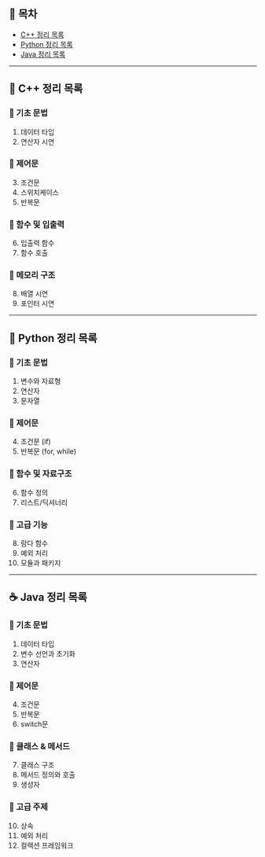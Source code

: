## 📑 목차
- [C++ 정리 목록](#c-정리-목록)
- [Python 정리 목록](#python-정리-목록)
- [Java 정리 목록](#java-정리-목록)



---



## 🧠 C++ 정리 목록

### 🔸 기초 문법
1. 데이터 타입  
2. 연산자 시연  

### 🔹 제어문
3. 조건문  
4. 스위치케이스  
5. 반복문  

### 🔸 함수 및 입출력
6. 입출력 함수  
7. 함수 호출  

### 🔹 메모리 구조
8. 배열 시연  
9. 포인터 시연  

---

## 🐍 Python 정리 목록

### 🔸 기초 문법
1. 변수와 자료형  
2. 연산자  
3. 문자열  

### 🔹 제어문
4. 조건문 (if)  
5. 반복문 (for, while)  

### 🔸 함수 및 자료구조
6. 함수 정의  
7. 리스트/딕셔너리  

### 🔹 고급 기능
8. 람다 함수  
9. 예외 처리  
10. 모듈과 패키지  

---

## ☕ Java 정리 목록

### 🔸 기초 문법
1. 데이터 타입  
2. 변수 선언과 초기화  
3. 연산자  

### 🔹 제어문
4. 조건문  
5. 반복문  
6. switch문  

### 🔸 클래스 & 메서드
7. 클래스 구조  
8. 메서드 정의와 호출  
9. 생성자  

### 🔹 고급 주제
10. 상속  
11. 예외 처리  
12. 컬렉션 프레임워크  
